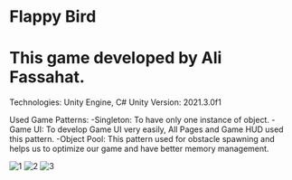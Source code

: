 # Flappy Bird
# This game developed by Ali Fassahat.
Technologies: Unity Engine, C#
Unity Version: 2021.3.0f1

Used Game Patterns:
-Singleton: To have only one instance of object.
-Game UI: To develop Game UI very easily, All Pages and Game HUD used this pattern. 
-Object Pool: This pattern used for obstacle spawning and helps us to optimize our game and have better memory management.

![1](https://user-images.githubusercontent.com/92670675/164713389-744356dc-d2fa-4757-b9e2-0975f339f9c9.png)
![2](https://user-images.githubusercontent.com/92670675/164713407-849de3b7-943a-491e-8254-276e129f4df6.png)
![3](https://user-images.githubusercontent.com/92670675/164713414-61bcd7be-5d75-45f7-9467-c54cfa611a3c.png)
